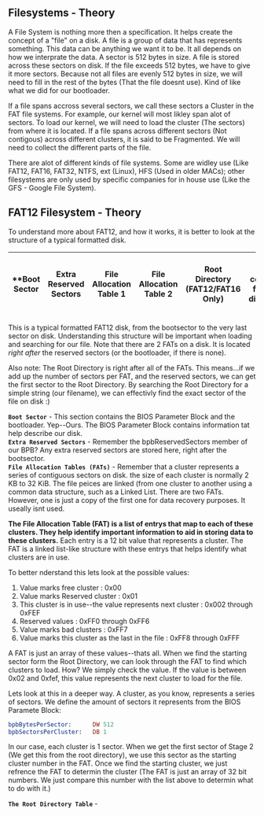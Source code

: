 ## Filesystems - Theory

A File System is nothing more then a specification. It helps create the concept of a "file" on a disk. A file is a group of data that has represents something. This data can be anything we want it to be. It all depends on how we interprate the data. A sector is 512 bytes in size. A file is stored across these sectors on disk. If the file exceeds 512 bytes, we have to give it more sectors. Because not all files are evenly 512 bytes in size, we will need to fill in the rest of the bytes (That the file doesnt use). Kind of like what we did for our bootloader.

If a file spans accross several sectors, we call these sectors a Cluster in the FAT file systems. For example, our kernel will most likley span alot of sectors. To load our kernel, we will need to load the cluster (The sectors) from where it is located. If a file spans across different sectors (Not contigous) across different clusters, it is said to be Fragmented. We will need to collect the different parts of the file.

There are alot of different kinds of file systems. Some are widley use (Like FAT12, FAT16, FAT32, NTFS, ext (Linux), HFS (Used in older MACs); other filesystems are only used by specific companies for in house use (Like the GFS - Google File System).

## FAT12 Filesystem - Theory
To understand more about FAT12, and how it works, it is better to look at the structure of a typical formatted disk. 

**Boot Sector | Extra Reserved Sectors| File Allocation Table 1 | File Allocation Table 2 | Root Directory (FAT12/FAT16 Only) | Data Region containng files and directories **|
------------|------------------------|-------------------------|-------------------------|-----------------------------------|---------------------------------------------|

This is a typical formatted FAT12 disk, from the bootsector to the very last sector on disk. Understanding this structure will be important when loading and searching for our file. Note that there are 2 FATs on a disk. It is located *right after* the reserved sectors (or the bootloader, if there is none).

Also note: The Root Directory is right after all of the FATs. This means...if we add up the number of sectors per FAT, and the reserved sectors, we can get the first sector to the Root Directory. By searching the Root Directory for a simple string (our filename), we can effectivly find the exact sector of the file on disk :) 

**`Boot Sector`** - This section contains the BIOS Parameter Block and the bootloader. Yep--Ours. The BIOS Parameter Block contains information tat help describe our disk.</br>
**`Extra Reserved Sectors`** - Remember the bpbReservedSectors member of our BPB? Any extra reserved sectors are stored here, right after the bootsector. </br>
**`File Allocation Tables (FATs)`** - Remember that a cluster represents a series of contiguous sectors on disk. the size of each cluster is normally 2 KB to 32 KiB. The file peices are linked (from one cluster to another using a common data structure, such as a Linked List. There are two FATs. However, one is just a copy of the first one for data recovery purposes. It useally isnt used.

**The File Allocation Table (FAT) is a list of entrys that map to each of these clusters. They help identify important information to aid in storing data to these clusters.** Each entry is a 12 bit value that represents a cluster. The FAT is a linked list-like structure with these entrys that helps identify what clusters are in use.

To better nderstand this lets look at the possible values: 
1. Value marks free cluster : 0x00
2. Value marks Reserved cluster : 0x01
3. This cluster is in use--the value represents next cluster : 0x002 through 0xFEF
4. Reserved values : 0xFF0 through 0xFF6
5. Value marks bad clusters : 0xFF7
6. Value marks this cluster as the last in the file : 0xFF8 through 0xFFF

A FAT is just an array of these values--thats all. When we find the starting sector form the Root Directory, we can look through the FAT to find which clusters to load. How? We simply check the value. If the value is between 0x02 and 0xfef, this value represents the next cluster to load for the file.

Lets look at this in a deeper way. A cluster, as you know, represents a series of sectors. We define the amount of sectors it represents from the BIOS Paramete Block: 
```asm
bpbBytesPerSector:  	DW 512
bpbSectorsPerCluster: 	DB 1
```
In our case, each cluster is 1 sector. When we get the first sector of Stage 2 (We get this from the root directory), we use this sector as the starting cluster number in the FAT. Once we find the starting cluster, we just refrence the FAT to determin the cluster (The FAT is just an array of 32 bit numbers. We just compare this number with the list above to determin what to do with it.) 

**`The Root Directory Table`** - 
